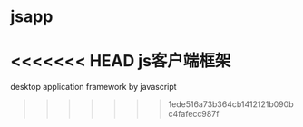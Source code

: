 # jsapp
<<<<<<< HEAD
js客户端框架
=======
desktop application framework by javascript
>>>>>>> 1ede516a73b364cb1412121b090bc4fafecc987f
